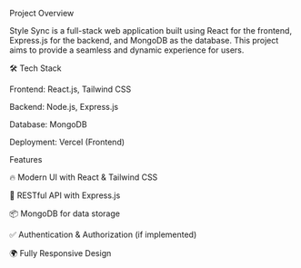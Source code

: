 Project Overview

Style Sync is a full-stack web application built using React for the frontend, Express.js for the backend, and MongoDB as the database. This project aims to provide a seamless and dynamic experience for users.

🛠️ Tech Stack

Frontend: React.js, Tailwind CSS

Backend: Node.js, Express.js

Database: MongoDB

Deployment: Vercel (Frontend)

Features

🔥 Modern UI with React & Tailwind CSS

📡 RESTful API with Express.js

📦 MongoDB for data storage

✅ Authentication & Authorization (if implemented)

🌍 Fully Responsive Design
